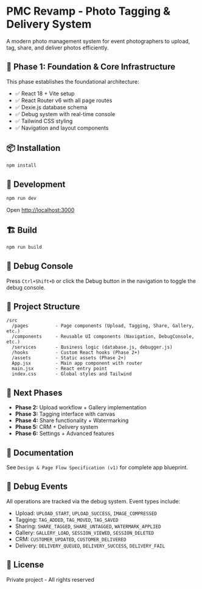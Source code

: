 # PMC Revamp - Photo Tagging & Delivery System

A modern photo management system for event photographers to upload, tag, share, and deliver photos efficiently.

## 🚀 Phase 1: Foundation & Core Infrastructure

This phase establishes the foundational architecture:

- ✅ React 18 + Vite setup
- ✅ React Router v6 with all page routes
- ✅ Dexie.js database schema
- ✅ Debug system with real-time console
- ✅ Tailwind CSS styling
- ✅ Navigation and layout components

## 📦 Installation

```bash
npm install
```

## 🏃 Development

```bash
npm run dev
```

Open [http://localhost:3000](http://localhost:3000)

## 🏗️ Build

```bash
npm run build
```

## 🧪 Debug Console

Press `Ctrl+Shift+D` or click the Debug button in the navigation to toggle the debug console.

## 📁 Project Structure

```
/src
  /pages          - Page components (Upload, Tagging, Share, Gallery, etc.)
  /components     - Reusable UI components (Navigation, DebugConsole, etc.)
  /services       - Business logic (database.js, debugger.js)
  /hooks          - Custom React hooks (Phase 2+)
  /assets         - Static assets (Phase 2+)
  App.jsx         - Main app component with router
  main.jsx        - React entry point
  index.css       - Global styles and Tailwind
```

## 🔄 Next Phases

- **Phase 2:** Upload workflow + Gallery implementation
- **Phase 3:** Tagging interface with canvas
- **Phase 4:** Share functionality + Watermarking
- **Phase 5:** CRM + Delivery system
- **Phase 6:** Settings + Advanced features

## 📖 Documentation

See `Design & Page Flow Specification (v1)` for complete app blueprint.

## 🐛 Debug Events

All operations are tracked via the debug system. Event types include:

- Upload: `UPLOAD_START`, `UPLOAD_SUCCESS`, `IMAGE_COMPRESSED`
- Tagging: `TAG_ADDED`, `TAG_MOVED`, `TAG_SAVED`
- Sharing: `SHARE_TAGGED`, `SHARE_UNTAGGED`, `WATERMARK_APPLIED`
- Gallery: `GALLERY_LOAD`, `SESSION_VIEWED`, `SESSION_DELETED`
- CRM: `CUSTOMER_UPDATED`, `CUSTOMER_DELIVERED`
- Delivery: `DELIVERY_QUEUED`, `DELIVERY_SUCCESS`, `DELIVERY_FAIL`

## 📄 License

Private project - All rights reserved
